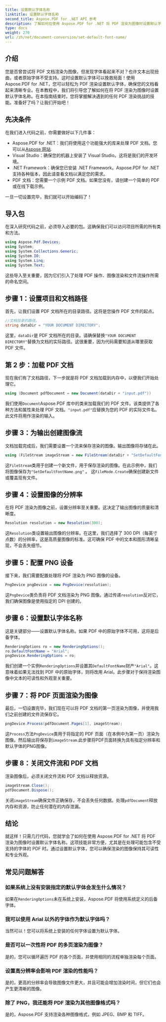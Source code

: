 ```yaml
---
title: 设置默认字体名称
linktitle: 设置默认字体名称
second_title: Aspose.PDF for .NET API 参考
description: 了解如何在使用 Aspose.PDF for .NET 将 PDF 渲染为图像时设置默认字体名称。本指南涵盖先决条件、分步说明和常见问题解答。
type: docs
weight: 270
url: /zh/net/document-conversion/set-default-font-name/
---
```

## 介绍

您是否曾尝试将 PDF 文档渲染为图像，但发现字体看起来不对？也许文本出现扭曲，或者原始字体不受支持。这时设置默认字体可以挽救局面！使用 Aspose.PDF for .NET，您可以轻松为 PDF 渲染设置默认字体，确保您的文档看起来清晰专业。在本教程中，我们将引导您了解如何在将 PDF 渲染为图像时设置默认字体名称。在本指南结束时，您将掌握解决遇到的任何 PDF 渲染挑战的技能。准备好了吗？让我们开始吧！

## 先决条件

在我们进入代码之前，你需要做好以下几件事：

- Aspose.PDF for .NET：我们将使用这个功能强大的库来处理 PDF 文档。您可以从[Aspose 网站](https://releases.aspose.com/pdf/net/).
- Visual Studio：确保您的机器上安装了 Visual Studio。这将是我们的开发环境。
- .NET Framework：确保您已安装 .NET Framework。Aspose.PDF for .NET 支持各种版本，因此请查看文档以满足您的需求。
- PDF 文档：您需要一个示例 PDF 文档。如果您没有，请创建一个简单的 PDF 或在线下载示例。

一旦一切设置完毕，我们就可以开始编码了！

## 导入包

在深入研究代码之前，必须导入必要的包。这确保我们可以访问项目所需的所有类和方法。

```csharp
using Aspose.Pdf.Devices;
using System;
using System.Collections.Generic;
using System.IO;
using System.Linq;
using System.Text;
```

这些导入至关重要，因为它们引入了处理 PDF 操作、图像渲染和文件流操作所需的命名空间。

## 步骤 1：设置项目和文档路径

首先，让我们设置 PDF 文档所在的目录路径。这将是您操作 PDF 文件的起点。

```csharp
//文档目录的路径。
string dataDir = "YOUR DOCUMENT DIRECTORY";
```
这里，`dataDir`是 PDF 文档所在的目录。请确保替换`"YOUR DOCUMENT DIRECTORY"`替换为文档的实际路径。这很重要，因为代码需要知道从哪里获取 PDF 文件。

## 第 2 步：加载 PDF 文档

现在我们有了文档路径，下一步就是将 PDF 文档加载到内存中，以便我们开始处理它。

```csharp
using (Document pdfDocument = new Document(dataDir + "input.pdf"))
```
我们使用`Document`Aspose.PDF 库中的类来加载我们的 PDF 文件。该类提供了各种方法和属性来处理 PDF 文档。`"input.pdf"`应替换为您的 PDF 的实际文件名。此文件将用作渲染的输入。

## 步骤 3：为输出创建图像流

文档加载完成后，我们需要设置一个流来保存渲染的图像。输出图像将存储在此。

```csharp
using (FileStream imageStream = new FileStream(dataDir + "SetDefaultFontName.png", FileMode.Create))
```
这`FileStream`类用于创建一个新文件，用于保存渲染的图像。在此示例中，我们将图像保存为`"SetDefaultFontName.png"` 。 这`FileMode.Create`确保创建新文件或覆盖现有文件。

## 步骤 4：设置图像的分辨率

在将 PDF 渲染为图像之前，设置分辨率至关重要。这决定了输出图像的质量和清晰度。

```csharp
Resolution resolution = new Resolution(300);
```
这`Resolution`类设置输出图像的分辨率。在这里，我们选择了 300 DPI（每英寸点数）的分辨率，这是高质量图像的标准。这可确保 PDF 中的文本和图形清晰呈现，不会丢失细节。

## 步骤 5：配置 PNG 设备

接下来，我们需要配置处理将 PDF 渲染为 PNG 图像的设备。

```csharp
PngDevice pngDevice = new PngDevice(resolution);
```
这`PngDevice`类负责将 PDF 文档渲染为 PNG 图像。通过传递`resolution`反对它，我们确保图像是使用指定的 DPI 创建的。

## 步骤 6：设置默认字体名称

这是关键部分——设置默认字体名称。如果 PDF 中的原始字体不可用，这将是后备字体。

```csharp
RenderingOptions ro = new RenderingOptions();
ro.DefaultFontName = "Arial";
pngDevice.RenderingOptions = ro;
```
我们创建一个实例`RenderingOptions`并设置其`DefaultFontName`财产`"Arial"`。这意味着如果无法找到 PDF 中的原始字体，则将改用 Arial。此步骤对于保持渲染图像中文本的可读性和外观至关重要。

## 步骤 7：将 PDF 页面渲染为图像

最后，一切设置完毕，我们现在可以将 PDF 文档的第一页渲染为图像，并使用我们之前创建的文件流保存它。

```csharp
pngDevice.Process(pdfDocument.Pages[1], imageStream);
```
这`Process`方法`PngDevice`类用于将指定的 PDF 页面（在本例中为第一页）渲染为图像。然后输出将保存到`imageStream`.此步骤将PDF页面转换为具有指定分辨率和默认字体的PNG图像。

## 步骤 8：关闭文件流和 PDF 文档

渲染图像后，必须关闭文件流和 PDF 文档以释放资源。

```csharp
imageStream.Close();
pdfDocument.Dispose();
```
关闭`imageStream`确保文件正确保存，不会丢失任何数据。处理`pdfDocument`释放内存和资源，防止任何潜在的内存泄漏。

## 结论

就这样！只需几行代码，您就学会了如何在使用 Aspose.PDF for .NET 将 PDF 渲染为图像时设置默认字体名称。这项技能非常方便，尤其是在处理可能包含不受支持的字体的 PDF 时。通过设置默认字体，您可以确保渲染的图像保持其可读性和专业外观。

## 常见问题解答

### 如果系统上没有安装指定的默认字体会发生什么情况？
如果在`RenderingOptions`未在系统上安装，Aspose.PDF 将使用系统定义的后备字体。

### 我可以使用 Arial 以外的字体作为默认字体吗？
当然可以！您可以将系统上安装的任何字体设置为默认字体。

### 是否可以一次性将 PDF 的多页渲染为图像？
是的，您可以循环遍历 PDF 的各个页面，并使用相同的流程单独渲染每个页面。

### 设置高分辨率会影响 PDF 渲染的性能吗？
是的，更高的分辨率会导致图像文件更大，并且可能会增加渲染时间，但它们也会产生更清晰的图像。

### 除了 PNG，我还能将 PDF 渲染为其他图像格式吗？
是的，Aspose.PDF 支持渲染各种图像格式，例如 JPEG、BMP 和 TIFF。